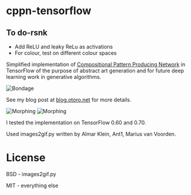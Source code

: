 # cppn-tensorflow

## To do-rsnk
* Add ReLU and leaky ReLu as activations
* For colour, test on different colour spaces

Simplified implementation of [Compositional Pattern Producing Network](https://en.wikipedia.org/wiki/Compositional_pattern-producing_network) in TensorFlow of the purpose of abstract art generation and for future deep learning work in generative algorithms.

![Bondage](https://cdn.rawgit.com/hardmaru/cppn-tensorflow/master/examples/tanh_anim_end.png)

See my blog post at [blog.otoro.net](http://blog.otoro.net/2016/03/25/generating-abstract-patterns-with-tensorflow/) for more details.

![Morphing](https://cdn.rawgit.com/hardmaru/cppn-tensorflow/master/examples/cppn.gif)
![Morphing](https://cdn.rawgit.com/hardmaru/cppn-tensorflow/master/examples/output.gif)

I tested the implementation on TensorFlow 0.60 and 0.70.

Used images2gif.py written by Almar Klein, Ant1, Marius van Voorden.

# License

BSD - images2gif.py

MIT - everything else
